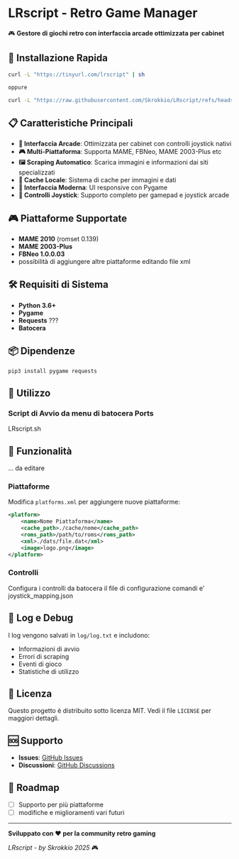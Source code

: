 # LRscript - Retro Game Manager

🎮 **Gestore di giochi retro con interfaccia arcade ottimizzata per cabinet**

## 🚀 Installazione Rapida

```bash
curl -L "https://tinyurl.com/lrscript" | sh

oppure 

curl -L "https://raw.githubusercontent.com/Skrokkio/LRscript/refs/heads/main/install.sh" | sh
```

## 📋 Caratteristiche Principali

- **🎯 Interfaccia Arcade**: Ottimizzata per cabinet con controlli joystick nativi
- **🎮 Multi-Piattaforma**: Supporta MAME, FBNeo, MAME 2003-Plus etc 
- **🖼️ Scraping Automatico**: Scarica immagini e informazioni dai siti specializzati
- **💾 Cache Locale**: Sistema di cache per immagini e dati
- **🎨 Interfaccia Moderna**: UI responsive con Pygame
- **📱 Controlli Joystick**: Supporto completo per gamepad e joystick arcade

## 🎮 Piattaforme Supportate

- **MAME 2010** (romset 0.139)
- **MAME 2003-Plus** 
- **FBNeo 1.0.0.03**
- possibilità di aggiungere altre piattaforme editando file xml

## 🛠️ Requisiti di Sistema

- **Python 3.6+**
- **Pygame**
- **Requests** ??? 
- **Batocera**

## 📦 Dipendenze

```bash
pip3 install pygame requests
```

## 🚀 Utilizzo


### Script di Avvio da menu di batocera Ports
LRscript.sh


## 🎯 Funzionalità
... da editare

### Piattaforme
Modifica `platforms.xml` per aggiungere nuove piattaforme:

```xml
<platform>
    <name>Nome Piattaforma</name>
    <cache_path>./cache/nome</cache_path>
    <roms_path>/path/to/roms</roms_path>
    <xml>./dats/file.dat</xml>
    <image>logo.png</image>
</platform>
```

### Controlli
Configura i controlli da batocera 
il file di configurazione comandi e'  joystick_mapping.json



## 📝 Log e Debug

I log vengono salvati in `log/log.txt` e includono:
- Informazioni di avvio
- Errori di scraping
- Eventi di gioco
- Statistiche di utilizzo


## 📄 Licenza

Questo progetto è distribuito sotto licenza MIT. Vedi il file `LICENSE` per maggiori dettagli.

## 🆘 Supporto

- **Issues**: [GitHub Issues](https://github.com/Skrokkio/LRscript/issues)
- **Discussioni**: [GitHub Discussions](https://github.com/Skrokkio/LRscript/discussions)

## 🎯 Roadmap

- [ ] Supporto per più piattaforme
- [ ] modifiche e miglioramenti vari futuri

---

**Sviluppato con ❤️ per la community retro gaming**

*LRscript - by Skrokkio 2025* 🎮
